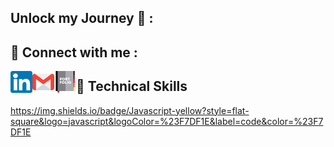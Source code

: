 ## Unlock my Journey 🚀 :

## 🤝 Connect with me :

<a href = ""><img align = "left" src = "https://github.com/randyrk/randyrk/blob/main/Github_icons/linkedin.png" width="35px" alt = "linkedin"/></a>
<a href = ""><img align = "left" src = "https://github.com/randyrk/randyrk/blob/main/Github_icons/gmail.png" width="35px" alt = "linkedin"/></a>
<a href = ""><img align = "left" src = "https://github.com/randyrk/randyrk/blob/main/Github_icons/portfolio.png" width="35px" alt = "linkedin"/></a>

## 📑 Technical Skills 

https://img.shields.io/badge/Javascript-yellow?style=flat-square&logo=javascript&logoColor=%23F7DF1E&label=code&color=%23F7DF1E



<!--
**randyrk/randyrk** is a ✨ _special_ ✨ repository because its `README.md` (this file) appears on your GitHub profile.

Here are some ideas to get you started:

- 🔭 I’m currently working on ...
- 🌱 I’m currently learning ...
- 👯 I’m looking to collaborate on ...
- 🤔 I’m looking for help with ...
- 💬 Ask me about ...
- 📫 How to reach me: ...
- 😄 Pronouns: ...
- ⚡ Fun fact: ...
-->
